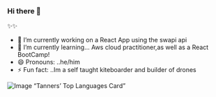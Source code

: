 ### Hi there 👋


✨✨ 



- 🔭 I’m currently working on a React App using the swapi api
- 🌱 I’m currently learning... Aws cloud practitioner,as well as a React BootCamp!
- 😄 Pronouns: ..he/him
- ⚡ Fun fact: ..Im a self taught kiteboarder and builder of drones




![Image](https://github-readme-stats.vercel.app/api/top-langs/?username=tannerpace&theme=synthwave) “Tanners’ Top Languages Card”
